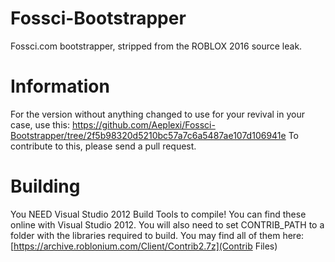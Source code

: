# Fossci-Bootstrapper
 Fossci.com bootstrapper, stripped from the ROBLOX 2016 source leak.

# Information
For the version without anything changed to use for your revival in your case, use this: https://github.com/Aeplexi/Fossci-Bootstrapper/tree/2f5b98320d5210bc57a7c6a5487ae107d106941e
To contribute to this, please send a pull request.

# Building
You NEED Visual Studio 2012 Build Tools to compile!
You can find these online with Visual Studio 2012.
You will also need to set CONTRIB_PATH to a folder with the libraries required to build. You may find all of them here: [https://archive.roblonium.com/Client/Contrib2.7z](Contrib Files)
